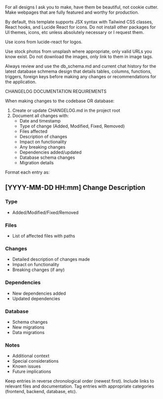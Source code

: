 For all designs I ask you to make, have them be beautiful, not cookie cutter. Make webpages that are fully featured and worthy for production.

By default, this template supports JSX syntax with Tailwind CSS classes, React hooks, and Lucide React for icons. Do not install other packages for UI themes, icons, etc unless absolutely necessary or I request them.

Use icons from lucide-react for logos.

Use stock photos from unsplash where appropriate, only valid URLs you know exist. Do not download the images, only link to them in image tags.

Always review and use the db_schema.md and current chat history for the latest database schmema design that details tables, columns, functions, triggers, foreign keys before making any changes or recommendations for the application.






CHANGELOG DOCUMENTATION REQUIREMENTS

When making changes to the codebase OR database:

1. Create or update CHANGELOG.md in the project root
2. Document all changes with:
   - Date and timestamp
   - Type of change (Added, Modified, Fixed, Removed)
   - Files affected
   - Description of changes
   - Impact on functionality
   - Any breaking changes
   - Dependencies added/updated
   - Database schema changes
   - Migration details

Format each entry as:

## [YYYY-MM-DD HH:mm] Change Description

### Type
- Added/Modified/Fixed/Removed

### Files
- List of affected files with paths

### Changes
- Detailed description of changes made
- Impact on functionality
- Breaking changes (if any)

### Dependencies
- New dependencies added
- Updated dependencies

### Database
- Schema changes
- New migrations
- Data migrations

### Notes
- Additional context
- Special considerations
- Known issues
- Future implications

Keep entries in reverse chronological order (newest first).
Include links to relevant files and documentation.
Tag entries with appropriate categories (frontend, backend, database, etc).